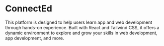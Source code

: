 # ConnectEd
This platform is designed to help users learn app and web development through hands-on experience. Built with React and Tailwind CSS, it offers a dynamic environment to explore and grow your skills in web development, app development, and more.
